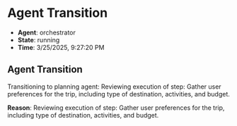 # Agent Transition

- **Agent**: orchestrator
- **State**: running
- **Time**: 3/25/2025, 9:27:20 PM

## Agent Transition

Transitioning to planning agent: Reviewing execution of step: Gather user preferences for the trip, including type of destination, activities, and budget.

**Reason**: Reviewing execution of step: Gather user preferences for the trip, including type of destination, activities, and budget.

